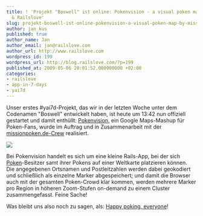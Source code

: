 ```yaml
---
title: ! 'Projekt "Boswell" ist online: Pokenvision - a visual poken map by missionpoken.de
  & Railslove'
slug: projekt-boswell-ist-online-pokenvision-a-visual-poken-map-by-missionpokende-railslove
author: jan_kus
published: true
author_name: Jan
author_email: jan@railslove.com
author_url: http://www.railslove.com
wordpress_id: 199
wordpress_url: http://blog.railslove.com/?p=199
published_at: 2009-05-06 20:01:52.000000000 +02:00
categories:
- railslove
- app-in-7-days
- yai7d
---
```

Unser erstes #yai7d-Projekt, das wir in der letzten Woche unter dem Codenamen "Boswell" entwickelt haben, ist heute um 13:42 nun offiziell gestartet und damit enthüllt: <a href="http://map.missionpoken.de">Pokenvision</a>, ein Google Maps-Mashup für Poken-Fans, wurde im Auftrag und in Zusammenarbeit mit der <a href="http://missionpoken.de/team/">missionpoken.de-Crew</a> realisiert.

<a href="http://map.missionpoken.de/"><img src="http://img.skitch.com/20090506-89u4itpkuapsd2n7ia85819wmd.png"/></a>

Bei Pokenvision handelt es sich um eine kleine Rails-App, bei der sich <a href="http://www.doyoupoken.com/">Poken</a>-Besitzer samt ihrer Pokens auf einer Weltkarte platzieren können. Die angegebenen Ortsnamen und Postleitzahlen werden dabei geokodiert und schließlich als einzelne Marker abgespeichert; und damit die Browser auch mit der gesamten Poken-Crowd klar kommen, werden mehrere Marker pro Region in höheren Zoom-Stufen on-demand zu einem Cluster zusammengefasst. Feine Sache!

Was bleibt uns also noch zu sagen, als: <a href="http://map.missionpoken.de">Happy poking, everyone</a>!
